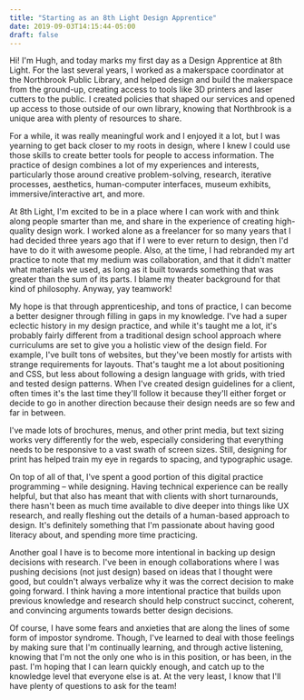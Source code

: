 ```yaml
---
title: "Starting as an 8th Light Design Apprentice"
date: 2019-09-03T14:15:44-05:00
draft: false
---
```


Hi! I'm Hugh, and today marks my first day as a Design Apprentice at 8th Light. For the last several years, I worked as a makerspace coordinator at the Northbrook Public Library, and helped design and build the makerspace from the ground-up, creating access to tools like 3D printers and laser cutters to the public. I created policies that shaped our services and opened up access to those outside of our own library, knowing that Northbrook is a unique area with plenty of resources to share. 

For a while, it was really meaningful work and I enjoyed it a lot, but I was yearning to get back closer to my roots in design, where I knew I could use those skills to create better tools for people to access information. The practice of design combines a lot of my experiences and interests, particularly those around creative problem-solving, research, iterative processes, aesthetics, human-computer interfaces, museum exhibits, immersive/interactive art, and more.

At 8th Light, I'm excited to be in a place where I can work with and think along people smarter than me, and share in the experience of creating high-quality design work. I worked alone as a freelancer for so many years that I had decided three years ago that if I were to ever return to design, then I'd have to do it with awesome people. Also, at the time, I had rebranded my art practice to note that my medium was collaboration, and that it didn't matter what materials we used, as long as it built towards something that was greater than the sum of its parts. I blame my theater background for that kind of philosophy. Anyway, yay teamwork!

My hope is that through apprenticeship, and tons of practice, I can become a better designer through filling in gaps in my knowledge. I've had a super eclectic history in my design practice, and while it's taught me a lot, it's probably fairly different from a traditional design school approach where curriculums are set to give you a holistic view of the design field. For example, I've built tons of websites, but they've been mostly for artists with strange requirements for layouts. That's taught me a lot about positioning and CSS, but less about following a design language with grids, with tried and tested design patterns. When I've created design guidelines for a client, often times it's the last time they'll follow it because they'll either forget or decide to go in another direction because their design needs are so few and far in between.

I've made lots of brochures, menus, and other print media, but text sizing works very differently for the web, especially considering that everything needs to be responsive to a vast swath of screen sizes. Still, designing for print has helped train my eye in regards to spacing, and typographic usage.


On top of all of that, I've spent a good portion of this digital practice programming – while designing. Having technical experience can be really helpful, but that also has meant that with clients with short turnarounds, there hasn't been as much time available to dive deeper into things like UX research, and really fleshing out the details of a human-based approach to design. It's definitely something that I'm passionate about having good literacy about, and spending more time practicing.


Another goal I have is to become more intentional in backing up design decisions with research. I've been in enough collaborations where I was pushing decisions (not just design) based on ideas that I thought were good, but couldn't always verbalize why it was the correct decision to make going forward. I think having a more intentional practice that builds upon previous knowledge and research should help construct succinct, coherent, and convincing arguments towards better design decisions.

Of course, I have some fears and anxieties that are along the lines of some form of impostor syndrome. Though, I've learned to deal with those feelings by making sure that I'm continually learning, and through active listening, knowing that I'm not the only one who is in this position, or has been, in the past. I'm hoping that I can learn quickly enough, and catch up to the knowledge level that everyone else is at. At the very least, I know that I'll have plenty of questions to ask for the team!

